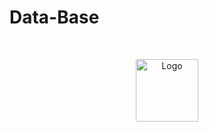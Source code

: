 # Data-Base

<br />
<p align="center">
  <a href="https://github.com/Tempoture/Tempoture-Data-Base">
     <img src="https://cdn.discordapp.com/attachments/750506956539822120/769965690420723722/LOGO.PNG" alt="Logo" width="100" height="100">
</p>

